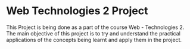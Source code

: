 # Web Technologies 2 Project

This Project is being done as a part of the course Web - Technologies 2. 
The main objective of this project is to try and understand the practical applications of the concepts being learnt and apply them in the project. 
